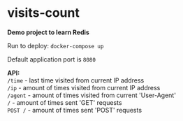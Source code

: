 # visits-count

**Demo project to learn Redis**

Run to deploy:
`docker-compose up`

Default application port is `8080`

**API:** <br>
`/time` - last time visited from current IP address <br>
`/ip` - amount of times visited from current IP address <br>
`/agent` - amount of times visited from current 'User-Agent' <br>
`/` - amount of times sent 'GET' requests <br>
`POST /` - amount of times sent 'POST' requests <br>
